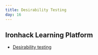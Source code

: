 ```yaml
---
title: Desirability Testing
day: 16
---
```


Ironhack Learning Platform
--------------------------

- [Desirability testing](http://learn.ironhack.com/#/learning_unit/3436)
